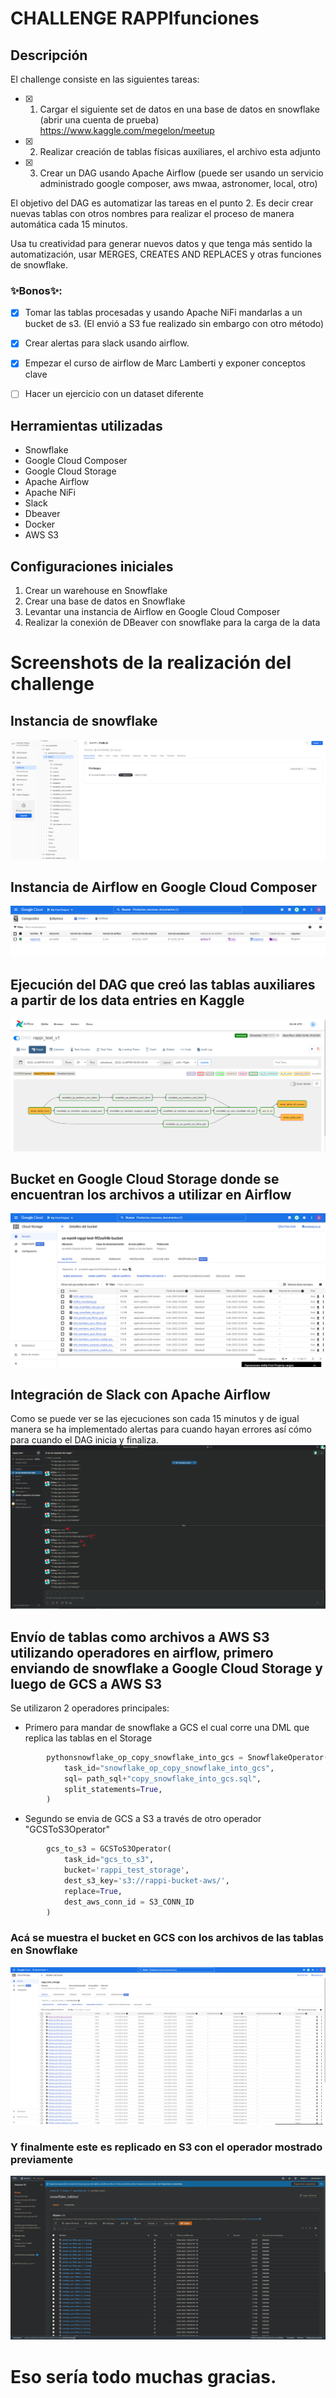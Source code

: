 # CHALLENGE RAPPIfunciones

## Descripción
El challenge consiste en las siguientes tareas:
- [x] 1. Cargar el siguiente set de datos en una base de datos en snowflake (abrir una cuenta de prueba) https://www.kaggle.com/megelon/meetup 


- [x] 2. Realizar creación de tablas físicas auxiliares, el archivo esta adjunto


- [x] 3. Crear un DAG usando Apache Airflow (puede ser usando un servicio administrado google composer, aws mwaa, astronomer, local, otro)

El objetivo del DAG es automatizar las tareas en el punto 2. Es decir crear nuevas tablas con otros nombres para realizar el proceso de manera automática cada 15 minutos.

Usa tu creatividad para generar nuevos datos y que tenga más sentido la automatización, usar MERGES, CREATES AND REPLACES y otras funciones de snowflake.


### ✨Bonos✨:

- [x] Tomar las tablas procesadas y usando Apache NiFi mandarlas a un bucket de s3. (El envió a S3 fue realizado sin embargo con otro método)

- [x] Crear alertas para slack usando airflow.

- [x] Empezar el curso de airflow de Marc Lamberti y exponer conceptos clave

- [ ] Hacer un ejercicio con un dataset diferente

## Herramientas utilizadas
- Snowflake
- Google Cloud Composer
- Google Cloud Storage
- Apache Airflow
- Apache NiFi
- Slack
- Dbeaver
- Docker
- AWS S3

## Configuraciones iniciales

1. Crear un warehouse en Snowflake
2. Crear una base de datos en Snowflake
3. Levantar una instancia de Airflow en Google Cloud Composer
4. Realizar la conexión de DBeaver con snowflake para la carga de la data

# Screenshots de la realización del challenge

## Instancia de snowflake 
![Tablas subidas y auxiliares en la instancia de snowflake en el database de RAPPI](screenshots/screenshot_142.png)
## Instancia de Airflow en Google Cloud Composer
![Instancia de airflow levantada en Composer](screenshots/screenshot_143.png)

## Ejecución del DAG que creó las tablas auxiliares a partir de los data entries en Kaggle

![Instancia de airflow levantada en Composer](screenshots/screenshot_144.png)

## Bucket en Google Cloud Storage donde se encuentran los archivos a utilizar en Airflow

![Bucket de airflow donde se encuentran las DML y el DAG que automatiza la carga de las tablas](screenshots/screenshot_145.png)

## Integración de Slack con Apache Airflow
Como se puede ver se las ejecuciones son cada 15 minutos y de igual manera se ha implementado alertas para cuando hayan errores así cómo para cuando el DAG inicia y finaliza.
![Integración de Airflow con Slack](screenshots/screenshot_147.png)

## Envío de tablas como archivos a AWS S3 utilizando operadores en airflow, primero enviando de snowflake a Google Cloud Storage y luego de GCS a AWS S3

Se utilizaron 2 operadores principales:
- Primero para mandar de snowflake a GCS el cual corre una DML que replica las tablas en el Storage
```python
        pythonsnowflake_op_copy_snowflake_into_gcs = SnowflakeOperator(
            task_id="snowflake_op_copy_snowflake_into_gcs",
            sql= path_sql+"copy_snowflake_into_gcs.sql",
            split_statements=True,
        )
```
- Segundo se envia de GCS a S3 a través de otro operador "GCSToS3Operator"
```python
        gcs_to_s3 = GCSToS3Operator(
            task_id="gcs_to_s3",
            bucket='rappi_test_storage',
            dest_s3_key='s3://rappi-bucket-aws/',
            replace=True,
            dest_aws_conn_id = S3_CONN_ID
        )
```
### Acá se muestra el bucket en GCS con los archivos de las tablas en Snowflake
![Bucket de GCS con archivos que hacen referencia a las tablas de snowflake](screenshots/screenshot_149.png)
### Y finalmente este es replicado en S3 con el operador mostrado previamente
![Bucket en S3 con archivos replicados de GCS](screenshots/screenshot_150.png)

# Eso sería todo muchas gracias.
